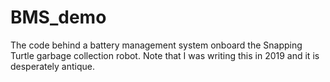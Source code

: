 # BMS_demo
The code behind a battery management system onboard the Snapping Turtle garbage collection robot. Note that I was writing this in 2019 and it is desperately antique.
